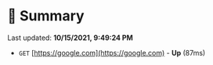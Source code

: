 # 📖 Summary
Last updated: **10/15/2021, 9:49:24 PM**

- `GET` [https://google.com](https://google.com) - **Up** (87ms)
